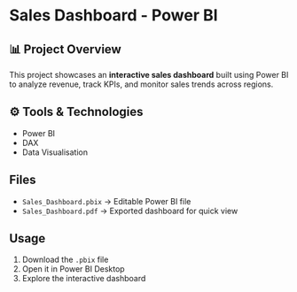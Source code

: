 # Sales Dashboard - Power BI

## 📊 Project Overview
This project showcases an **interactive sales dashboard** built using Power BI to analyze revenue, track KPIs, and monitor sales trends across regions.

## ⚙️ Tools & Technologies
- Power BI
- DAX
- Data Visualisation

## Files
- `Sales_Dashboard.pbix` → Editable Power BI file  
- `Sales_Dashboard.pdf` → Exported dashboard for quick view  

##  Usage
1. Download the `.pbix` file  
2. Open it in Power BI Desktop  
3. Explore the interactive dashboard  
